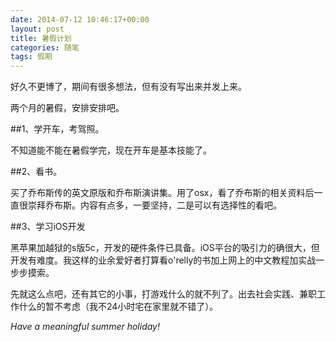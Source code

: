 ```yaml
---
date: 2014-07-12 10:46:17+00:00
layout: post
title: 暑假计划
categories: 随笔
tags: 假期
---
```


好久不更博了，期间有很多想法，但有没有写出来并发上来。

两个月的暑假，安排安排吧。

##1、学开车，考驾照。

不知道能不能在暑假学完，现在开车是基本技能了。

##2、看书。

买了乔布斯传的英文原版和乔布斯演讲集。用了osx，看了乔布斯的相关资料后一直很崇拜乔布斯。内容有点多，一要坚持，二是可以有选择性的看吧。

##3、学习iOS开发

黑苹果加越狱的s版5c，开发的硬件条件已具备。iOS平台的吸引力的确很大，但开发有难度。我这样的业余爱好者打算看o'relly的书加上网上的中文教程加实战一步步摸索。

先就这么点吧，还有其它的小事，打游戏什么的就不列了。出去社会实践、兼职工作什么的暂不考虑（我不24小时宅在家里就不错了）。

*Have a meaningful summer holiday!*


